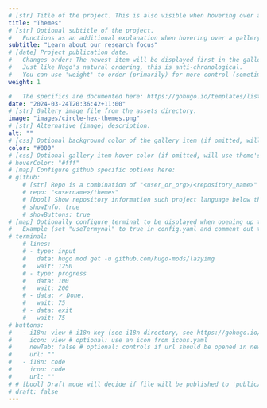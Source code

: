 ```yaml
---
# [str] Title of the project. This is also visible when hovering over a gallery item.
title: "Themes"
# [str] Optional subtitle of the project. 
#   Functions as an additional explanation when hovering over a gallery item (comment out the following line).
subtitle: "Learn about our research focus"
# [date] Project publication date.
#   Changes order: The newest item will be displayed first in the gallery. 
#   Just like Hugo's natural ordering, this is anti-chronological.
#   You can use 'weight' to order (primarily) for more control (sometimes it makes sense to put old items before new ones).
weight: 1

#   The specifics are documented here: https://gohugo.io/templates/lists/#order-content
date: "2024-03-24T20:36:42+11:00"
# [str] Gallery image file from the assets directory. 
image: "images/circle-hex-themes.png"
# [str] Alternative (image) description.
alt: ""
# [css] Optional background color of the gallery item (if omitted, will use theme's fallback).
color: "#000"
# [css] Optional gallery item hover color (if omitted, will use theme's fallback).
# hoverColor: "#fff"
# [map] Configure github specific options here:
# github: 
    # [str] Repo is a combination of "<user_or_org>/<repository_name>"
    # repo: "<username>/themes"
    # [bool] Show repository information such project language below the buttons.
    # showInfo: true
    # showButtons: true
# [map] Optionally configure terminal to be displayed when opening up the gallery item:
#   Example (set "useTermynal" to true in config.yaml and comment out to test it):
# terminal:
    # lines:
    # - type: input
    #   data: hugo mod get -u github.com/hugo-mods/lazyimg 
    #   wait: 1250
    # - type: progress
    #   data: 100
    #   wait: 200
    # - data: ✓ Done.
    #   wait: 75
    # - data: exit
    #   wait: 75
# buttons:
#   - i18n: view # i18n key (see i18n directory, see https://gohugo.io/functions/i18n/)
#     icon: view # optional: use an icon from icons.yaml
#     newTab: false # optional: controls if url should be opened in new tab
#     url: ""
#   - i18n: code 
#     icon: code
#     url: ""
# # [bool] Draft mode will decide if file will be published to 'public/' directory.
# draft: false
---
```

